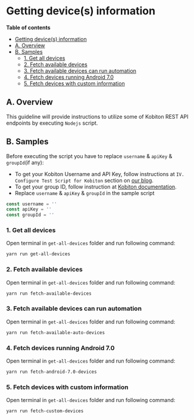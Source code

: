 # Getting device(s) information

**Table of contents**
- [Getting device(s) information](#getting-devices-information)
- [A. Overview](#a-overview)
- [B. Samples](#b-samples)
  - [1. Get all devices](#1-get-all-device)
  - [2. Fetch available devices](#2-fetch-available-devices)
  - [3. Fetch available devices can run automation](#3-fetch-available-devices-can-run-automation)
  - [4. Fetch devices running Android 7.0](#4-fetch-devices-running-android-7.0)
  - [5. Fetch devices with custom information](#5-fetch-devices-with-custom-information)

## A. Overview
This guideline will provide instructions to utilize some of Kobiton REST API endpoints by executing `Nodejs` script.

## B. Samples
Before executing the script you have to replace `username` & `apiKey` & `groupId`(if any):
- To get your Kobiton Username and API Key, follow instructions at `IV. Configure Test Script for Kobiton` section on [our blog](https://kobiton.com/blog/tutorial/parallel-testing-selenium-webdriver/).
- To get your group ID, follow instruction at [Kobiton documentation](https://docs.kobiton.com/organization-management/automation-for-groups/default-group-setting/).
- Replace `username` & `apiKey` & `groupId` in the sample script

```javascript
const username = ''
const apiKey = ''
const groupId = ''
```
### 1. Get all devices
Open terminal in `get-all-devices` folder and run following command:

```bash
yarn run get-all-devices
```

### 2. Fetch available devices
Open terminal in `get-all-devices` folder and run following command:

```bash
yarn run fetch-available-devices
```

### 3. Fetch available devices can run automation
Open terminal in `get-all-devices` folder and run following command:

```bash
yarn run fetch-available-auto-devices
```

### 4. Fetch devices running Android 7.0
Open terminal in `get-all-devices` folder and run following command:

```bash
yarn run fetch-android-7.0-devices
```

### 5. Fetch devices with custom information
Open terminal in `get-all-devices` folder and run following command:

```bash
yarn run fetch-custom-devices
```



